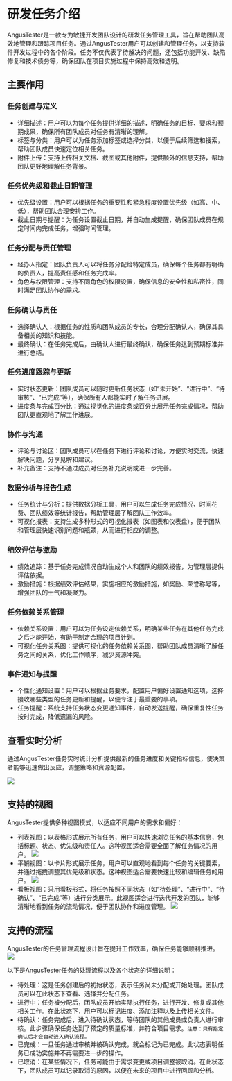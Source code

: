 # 研发任务介绍

AngusTester是一款专为敏捷开发团队设计的研发任务管理工具，旨在帮助团队高效地管理和跟踪项目任务。通过AngusTester用户可以创建和管理任务，以支持软件开发过程中的各个阶段。任务不仅代表了待解决的问题，还包括功能开发、缺陷修复和技术债务等，确保团队在项目实施过程中保持高效和透明。

## 主要作用

### 任务创建与定义

- 详细描述：用户可以为每个任务提供详细的描述，明确任务的目标、要求和预期成果，确保所有团队成员对任务有清晰的理解。
- 标签与分类：用户可以为任务添加标签或选择分类，以便于后续筛选和搜索，帮助团队成员快速定位相关任务。
- 附件上传：支持上传相关文档、截图或其他附件，提供额外的信息支持，帮助团队更好地理解任务背景。

### 任务优先级和截止日期管理

- 优先级设置：用户可以根据任务的重要性和紧急程度设置优先级（如高、中、低），帮助团队合理安排工作。
- 截止日期与提醒：为任务设置截止日期，并自动生成提醒，确保团队成员在规定时间内完成任务，增强时间管理。

### 任务分配与责任管理

- 经办人指定：团队负责人可以将任务分配给特定成员，确保每个任务都有明确的负责人，提高责任感和任务完成率。
- 角色与权限管理：支持不同角色的权限设置，确保信息的安全性和私密性，同时满足团队协作的需求。

### 任务确认与责任

- 选择确认人：根据任务的性质和团队成员的专长，合理分配确认人，确保其具备相关的知识和技能。
- 最终确认：在任务完成后，由确认人进行最终确认，确保任务达到预期标准并进行总结。

### 任务进度跟踪与更新

- 实时状态更新：团队成员可以随时更新任务状态（如“未开始”、“进行中”、“待审核”、“已完成”等），确保所有人都能实时了解任务进展。
- 进度条与完成百分比：通过视觉化的进度条或百分比展示任务完成情况，帮助团队更直观地了解工作进展。

### 协作与沟通

- 评论与讨论区：团队成员可以在任务下进行评论和讨论，方便实时交流，快速解决问题，分享见解和建议。
- 补充备注：支持不通过成员对任务补充说明或进一步完善。

### 数据分析与报告生成

- 任务统计与分析：提供数据分析工具，用户可以生成任务完成情况、时间花费、团队绩效等统计报告，帮助管理层了解团队工作效率。
- 可视化报表：支持生成多种形式的可视化报表（如图表和仪表盘），便于团队和管理层快速识别问题和瓶颈，从而进行相应的调整。

### 绩效评估与激励

- 绩效追踪：基于任务完成情况自动生成个人和团队的绩效报告，为管理层提供评估依据。
- 激励措施：根据绩效评估结果，实施相应的激励措施，如奖励、荣誉称号等，增强团队的士气和凝聚力。

### 任务依赖关系管理

- 依赖关系设置：用户可以为任务设定依赖关系，明确某些任务在其他任务完成之后才能开始，有助于制定合理的项目计划。
- 可视化任务关系图：提供可视化的任务依赖关系图，帮助团队成员清晰了解任务之间的关系，优化工作顺序，减少资源冲突。

### 事件通知与提醒

- 个性化通知设置：用户可以根据业务要求，配置用户偏好设置通知选项，选择接收哪些类型的任务更新和提醒，以便专注于最重要的事项。
- 任务提醒：系统支持任务状态变更通知事件，自动发送提醒，确保重复性任务按时完成，降低遗漏的风险。

## 查看实时分析

通过AngusTester任务实时统计分析提供最新的任务进度和关键指标信息，使决策者能够迅速做出反应，调整策略和资源配置。

![](https://bj-c1-prod-files.xcan.cloud/storage/pubapi/v1/file/task-realtime-summary.png?fid=251751417168003159&fpt=vZav6gLnsPPuq2lpoA2PMkkyVR1v2NGqKh2NLvu0)

## 支持的视图

AngusTester提供多种视图模式，以适应不同用户的需求和偏好：

- 列表视图：以表格形式展示所有任务，用户可以快速浏览任务的基本信息，包括标题、状态、优先级和责任人。这种视图适合需要全面了解任务情况的用户。
  ![](https://bj-c1-prod-files.xcan.cloud/storage/pubapi/v1/file/task-view-list.png?fid=251751339858591848&fpt=MxKCsgriysP7RFL9udRYvMyztfiBUQWMpLE1TE9O)
- 平铺视图：以卡片形式展示任务，用户可以直观地看到每个任务的关键要素，并通过拖拽调整其优先级和状态。这种视图适合需要快速比较和编辑任务的用户。
  ![](https://bj-c1-prod-files.xcan.cloud/storage/pubapi/v1/file/task-view-flat.png?fid=251751339858591852&fpt=Jos5Kjm8cp6py6cyO4gX1U3CRWHUfYohDNb7Co97)
- 看板视图：采用看板形式，将任务按照不同状态（如“待处理”、“进行中”、“待确认”、“已完成”等）进行分类展示。此视图适合进行迭代开发的团队，能够清晰地看到任务的流动情况，便于团队协作和进度管理。
  ![](https://bj-c1-prod-files.xcan.cloud/storage/pubapi/v1/file/task-view-kanban.png?fid=251751339858591850&fpt=eCdJoLCL12VtrD8VHKKGvcajVclnqeBz7ypzo7OG)

## 支持的流程

AngusTester的任务管理流程设计旨在提升工作效率，确保任务能够顺利推进。
![](https://bj-c1-prod-files.xcan.cloud/storage/pubapi/v1/file/task-process-flow.png?fid=251751339858591846&fpt=RtmIs912XvDpObQpmyTInVBoer0uY38DjhYRpboI)

以下是AngusTester任务的处理流程以及各个状态的详细说明：

- 待处理：这是任务创建后的初始状态，表示任务尚未分配或开始处理。团队成员可以在此状态下查看、选择并分配任务。
- 进行中：任务被分配后，团队成员开始实际执行任务，进行开发、修复或其他相关工作。在此状态下，用户可以标记进度、添加注释以及上传相关文件。
- 待确认：任务完成后，进入待确认状态，等待团队的其他成员或负责人进行审核。此步骤确保任务达到了预定的质量标准，并符合项目需求。`注意：只有指定确认后才会自动进入确认流程。`
- 已完成：一旦任务通过审核并被确认完成，就会标记为已完成。此状态表明任务已成功实施并不再需要进一步的操作。
- 已取消：在某些情况下，任务可能由于需求变更或项目调整被取消。在此状态下，团队成员可以记录取消的原因，以便在未来的项目中进行回顾和分析。

